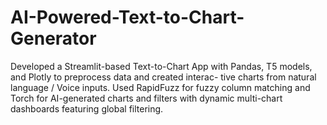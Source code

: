 # AI-Powered-Text-to-Chart-Generator
Developed a Streamlit-based Text-to-Chart App with Pandas, T5 models, and Plotly to preprocess data and created interac- tive charts from natural language / Voice inputs. Used RapidFuzz for fuzzy column matching and Torch for AI-generated charts and filters with dynamic multi-chart dashboards featuring global filtering.

